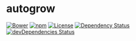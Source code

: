 # autogrow
[![Bower](https://img.shields.io/bower/v/ui-autogrow.svg)]()
[![npm](https://img.shields.io/npm/v/ui-autogrow.svg)](https://www.npmjs.com/package/ui-autogrow)
[![License](https://img.shields.io/github/license/yivo/autogrow.svg)](https://github.com/yivo/autogrow)
[![Dependency Status](https://img.shields.io/david/yivo/ui-autogrow.svg)](https://david-dm.org/yivo/ui-autogrow)
[![devDependencies Status](https://img.shields.io/david/dev/yivo/ui-autogrow.svg)](https://david-dm.org/yivo/ui-autogrow?type=dev)
